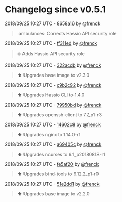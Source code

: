 # Changelog since v0.5.1

2018/09/25 10:27 UTC - [8658a16](https://github.com/hassio-addons/addon-ide/commit/8658a16092334fc95fd74e13316d824a28d9f21d) by [@frenck](https://github.com/frenck)
> :ambulances: Corrects Hassio API security role 

2018/09/25 10:27 UTC - [ff311ed](https://github.com/hassio-addons/addon-ide/commit/ff311edc1d2f57f4de989dc3d11dcd1498b33c72) by [@frenck](https://github.com/frenck)
> :snowflake: Adds Hassio API security role 

2018/09/25 10:27 UTC - [322accb](https://github.com/hassio-addons/addon-ide/commit/322accb69e02375d280fd11ac9c5d9a1f7234f45) by [@frenck](https://github.com/frenck)
> :arrow_up: Upgrades base image to v2.3.0 

2018/09/25 10:27 UTC - [c9b2c92](https://github.com/hassio-addons/addon-ide/commit/c9b2c92ea5a8492b41cc930ca8cee65581bea9e1) by [@frenck](https://github.com/frenck)
> :arrow_up: Upgrades Hassio CLI to 1.4.0 

2018/09/25 10:27 UTC - [79950bd](https://github.com/hassio-addons/addon-ide/commit/79950bd1aa1807fb00cf71e6a6081847f463fd42) by [@frenck](https://github.com/frenck)
> :arrow_up: Upgrades openssh-client to 7.7_p1-r3 

2018/09/25 10:27 UTC - [14602c8](https://github.com/hassio-addons/addon-ide/commit/14602c833852c1caec6e9cd7851a4d48d2da69c9) by [@frenck](https://github.com/frenck)
> :arrow_up: Upgrades nginx to 1.14.0-r1 

2018/09/25 10:27 UTC - [a69405c](https://github.com/hassio-addons/addon-ide/commit/a69405c565353d3e406b1448e1136c9dae7e40eb) by [@frenck](https://github.com/frenck)
> :arrow_up: Upgrades ncurses to 6.1_p20180818-r1 

2018/09/25 10:27 UTC - [fe5af20](https://github.com/hassio-addons/addon-ide/commit/fe5af207d76987f11013194d7e5ec7ee151e773a) by [@frenck](https://github.com/frenck)
> :arrow_up: Upgrades bind-tools to 9.12.2_p1-r0 

2018/09/25 10:27 UTC - [51e2dd1](https://github.com/hassio-addons/addon-ide/commit/51e2dd15083fae4aab8862a0ccc652a17e9fdf7f) by [@frenck](https://github.com/frenck)
> :arrow_up: Upgrades base image to v2.2.0 

